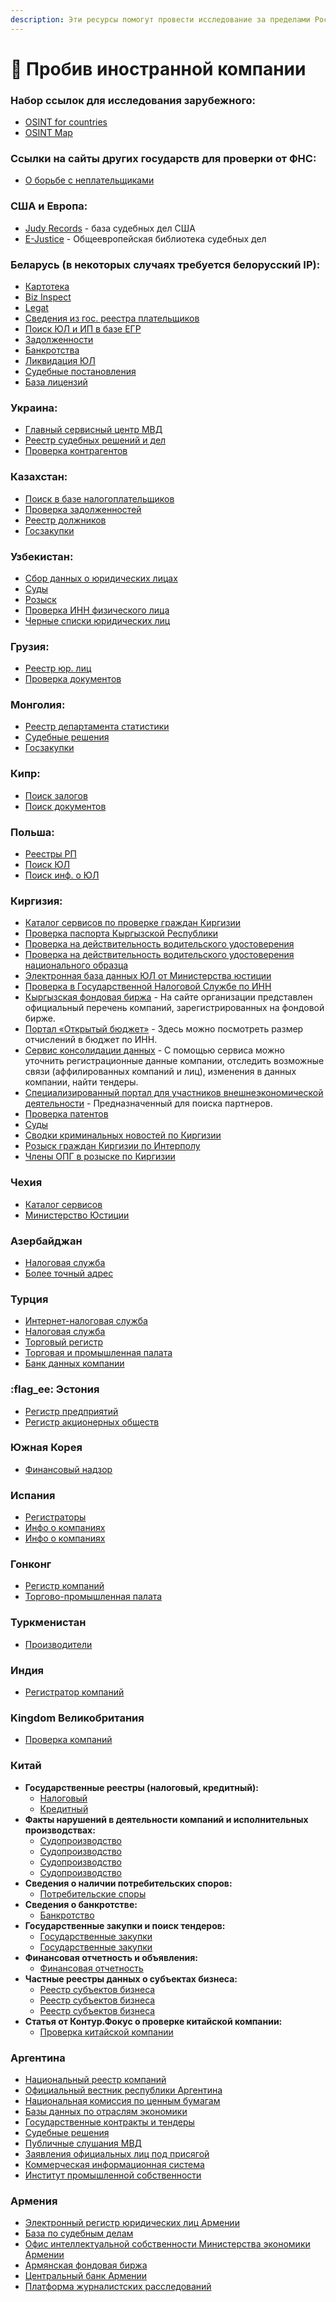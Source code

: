 ```yaml
---
description: Эти ресурсы помогут провести исследование за пределами Российской Федерации.
---
```


# 👥 Пробив иностранной компании

### **Набор ссылок для исследования зарубежного:**

* [OSINT for countries](https://github.com/wddadk/OSINT-for-countries)
* [OSINT Map](https://cipher387.github.io/osintmap/)

### **Ссылки на сайты других государств для проверки от ФНС:**

* [О борьбе с неплательщиками](https://www.nalog.gov.ru/rn77/about\_fts/inttax/oppintevasion/obdig/)

### **США и Европа:**

* [Judy Records](https://www.judyrecords.com/) - база судебных дел США
* [E-Justice](https://e-justice.europa.eu/) - Общеевропейская библиотека судебных дел

### **Беларусь (в некоторых случаях требуется белорусский IP):**

* [Картотека](https://kartoteka.by/)
* [Biz Inspect](https://bizinspect.by/)
* [Legat](https://legat.by/)
* [Сведения из гос. реестра плательщиков](https://lkfl.portal.nalog.gov.by/grp/)
* [Поиск ЮЛ и ИП в базе ЕГР](https://egr.gov.by/egrn/index.jsp?content=Find)
* [Задолженности](https://minjust.gov.by/directions/enforcement/debtors)
* [Банкротства](https://bankrot.gov.by/Debtors/DebtorsList?Name)
* [Ликвидация ЮЛ](https://justbel.info/)
* [Судебные постановления](https://service.court.by/ru/public/schedule?area=Public)
* [База лицензий](https://mtkrbti.by/local/TL/Licence.nsf/WEBSearchView1?SearchView)

### &#x20;**Украина:**

* [Главный сервисный центр МВД](https://opendata.hsc.gov.ua/)
* [Реестр судебных решений и дел](https://dolg.xyz/)
* [Проверка контрагентов](https://vkursi.pro/)

### &#x20;**Казахстан:**

* [Поиск в базе налогоплательщиков](https://kgd.gov.kz/ru/services/taxpayer\_search)
* [Проверка задолженностей](https://kgd.gov.kz/ru/app/culs-taxarrear-search-web)
* [Реестр должников](https://www.gov.kz/services/3187?lang=ru)
* [Госзакупки](http://portal.goszakup.gov.kz/portal/index.php/ru/oebs/subjects)

### **Узбекистан:**

* [Сбор данных о юридических лицах](http://orginfo.uz/)
* [Суды](https://my.sud.uz/#/#rules)
* [Розыск](https://iiv.uz/ru/wanted)
* [Проверка ИНН физического лица](https://my.gov.uz/ru/search-tin)
* [Черные списки юридических лиц](https://soliq.uz/activities/tax-risk-analysis)

### **Грузия:**

* [Реестр юр. лиц](https://enreg.reestri.gov.ge/main.php?m=new\_index\&l=en)
* [Проверка документов](https://intpass.sda.gov.ge/eIDCardHolderCheckStatus.aspx)

### **Монголия:**

* [Реестр департамента статистики](http://ubstat.mn/CheckOrganizationRegister)
* [Судебные решения](https://shuukh.mn/)
* [Госзакупки](https://www.tender.gov.mn/mn/bidder/list)

### **Кипр:**

* [Поиск залогов](https://police.jccsmart.com/warrantssearch.aspx)
* [Поиск документов](https://efiling.drcor.mcit.gov.cy/)

### **Польша:**

* [Реестры РП](https://ems.ms.gov.pl/krs/wyszukiwaniepodmiotu?t:lb=t)
* [Поиск ЮЛ](https://prod.ceidg.gov.pl/ceidg/ceidg.public.ui/Search.aspx)
* [Поиск инф. о ЮЛ](https://wyszukiwarkaregon.stat.gov.pl/appBIR/index.aspx)

### **Киргизия:**

* [Каталог сервисов по проверке граждан Киргизии](https://portal.srs.kg/ru/catalog)
* [Проверка паспорта Кыргызской Республики](https://portal.tunduk.kg/beta\_public\_services/opisanie/5149750)
* [Проверка на действительность водительского удостоверения](https://portal.tunduk.kg/beta\_public\_services/opisanie/213)
* [Проверка на действительность водительского удостоверения национального образца](https://portal.srs.kg/ru/service/eform/e1ce11fb-15db-4f52-b422-04ed81f8ee47)
* [Электронная база данных ЮЛ от Министерства юстиции](http://register.minjust.gov.kg/register/SearchAction.seam?logic=and\&cid=204)
* [Проверка в Государственной Налоговой Службе по ИНН](https://salyk.kg/TaxPayer/Info)
* [Кыргызская фондовая биржа](https://www.kse.kg/) - На сайте организации представлен официальный перечень компаний, зарегистрированных на фондовой бирже.
* [Портал «Открытый бюджет»](https://budget.okmot.kg/ru/expenses) - Здесь можно посмотреть размер отчислений в бюджет по ИНН.
* [Сервис консолидации данных](https://www.osoo.kg/) - С помощью сервиса можно уточнить регистрационные данные компании, отследить возможные связи (аффилированных компаний и лиц), изменения в данных компании, найти тендеры.
* [Специализированный портал для участников внешнеэкономической деятельности](https://bankofpartners.com/ru) - Предназначенный для поиска партнеров.
* [Проверка патентов](https://salyk.kg/TaxPayer/PatentInfo)
* [Суды](http://act.sot.kg/ru)
* [Сводки криминальных новостей по Киргизии](https://svodka.akipress.org/)
* [Розыск граждан Киргизии по Интерполу](https://kabar.kg/news/grazhdane-kr-kotorye-razyskivaiutsia-po-linii-interpola-spisok-fotografii/)
* [Члены ОПГ в розыске по Киргизии](https://www.vb.kg/doc/313472\_gybop\_predstavil\_spisok\_razyskivaemyh\_chlenov\_opg\_kyrgyzstana.html)

### Чехия

* [Каталог сервисов](https://obchodnirejstrik.cz/katalog/)
* [Министерство Юстиции](https://or.justice.cz/ias/ui/rejstrik)

### Азербайджан

* [Налоговая служба](http://www.taxes.gov.az/)
* [Более точный адрес](https://www.taxes.gov.az/ru/page/kommersiya-qurumlarinin-dovlet-reyestri-melumatlarinin-verilmesi)

### Турция

* [Интернет-налоговая служба](https://intvd.gib.gov.tr/internetvd/index.jsp)
* [Налоговая служба](http://www.gib.gov.tr/)
* [Торговый регистр](http://www.ticaretsicilgazetesi.gov.tr/english/sorgu\_acik.php)
* [Торговая и промышленная палата](https://www.ito.org.tr/en)
* [Банк данных компании](https://bilgibankasi.ito.org.tr/en/data-bank/company-details)

### :flag\_ee: Эстония

* [Регистр предприятий](https://www.teatmik.ee/ru/captcha)
* [Регистр акционерных обществ](https://ariregister.rik.ee/eng)

### &#x20;Южная Корея

* [Финансовый надзор](https://fss.or.kr/)

### &#x20;Испания

* [Регистраторы](https://sede.registradores.org/site/home)
* [Инфо о компаниях](https://www.infoempresa.com/es-es/es/)
* [Инфо о компаниях](https://infocif.economia3.com/)

### &#x20;Гонконг

* [Регистр компаний](http://www.cr.gov.hk/)
* [Торгово-промышленная палата](https://www.tid.gov.hk/eindex.html)

### Туркменистан

* [Производители](https://turkmenexporters.com.tm/en/manufacturers)

### &#x20;Индия

* [Регистратор компаний](https://www.mca.gov.in/mcafoportal/viewSignatoryDetails.do)

### &#x20;Kingdom Великобритания

* [Проверка компаний](https://www.quickcompanycheck.co.uk/)

### &#x20;Китай

* **Государственные реестры (налоговый, кредитный):**
  * [Налоговый](http://www.chinatax.gov.cn/eng/)
  * [Кредитный](http://www.gsxt.gov.cn/index.html)
* **Факты нарушений в деятельности компаний и исполнительных производствах:**
  * [Судопроизводство](https://wenshu.court.gov.cn/)
  * [Судопроизводство](https://splcgk.court.gov.cn/gzfwww/)
  * [Судопроизводство](http://tingshen.court.gov.cn/)
  * [Судопроизводство](http://www.openlaw.cn/)
* **Сведения о наличии потребительских споров:**
  * [Потребительские споры](http://www.12315.cn/)
* **Сведения о банкротстве:**
  * [Банкротство](https://pccz.court.gov.cn/pcajxxw/index/xxwsy)
* **Государственные закупки и поиск тендеров:**
  * [Государственные закупки](http://www.ccgp.gov.cn/)
  * [Государственные закупки](http://www.bidcenter.com.cn/)
* **Финансовая отчетность и объявления:**
  * [Финансовая отчетность](http://www.cninfo.com.cn/new/index)
* **Частные реестры данных о субъектах бизнеса:**
  * [Реестр субъектов бизнеса](https://www.qcc.com/)
  * [Реестр субъектов бизнеса](https://www.qixin.com/)
  * [Реестр субъектов бизнеса](https://www.asiaverify.com/)
* **Статья от Контур.Фокус о проверке китайской компании:**
  * [Проверка китайской компании](https://focus.kontur.ru/site/news/37794-proverit\_kitajskuyu\_kompaniyu\_ili\_postavshhika)

### &#x20;Аргентина

* [Национальный реестр компаний](http://datos.jus.gob.ar/dataset/registro-nacional-de-sociedades)
* [Официальный вестник республики Аргентина](https://www.boletinoficial.gob.ar/)
* [Национальная комиссия по ценным бумагам](https://www.cnv.gov.ar/sitioweb/buscadorglobal)
* [Базы данных по отраслям экономики](https://datos.gob.ar/)
* [Государственные контракты и тендеры](https://comprar.gob.ar/)
* [Судебные решения](http://www.cij.gov.ar/sentencias.html)
* [Публичные слушания МВД](https://audiencias.mininterior.gob.ar/)
* [Заявления официальных лиц под присягой](http://interactivos.lanacion.com.ar/declaraciones-juradas/#pd=0)
* [Коммерческая информационная система](https://www.informemultiburo.com/busquedaonline)
* [Институт промышленной собственности](https://www.argentina.gob.ar/inpi)

### &#x20;Армения

* [Электронный регистр юридических лиц Армении](https://www.e-register.am/am/search)
* [База по судебным делам](http://www.datalex.am/?app=AppCaseSearch)
* [Офис интеллектуальной собственности Министерства экономики Армении](https://old.aipa.am/ru/)
* [Армянская фондовая биржа](https://amx.am/)
* [Центральный банк Армении](https://www.cba.am/am/SitePages/Default.aspx)
* [Платформа журналистских расследований](https://data.hetq.am/)
